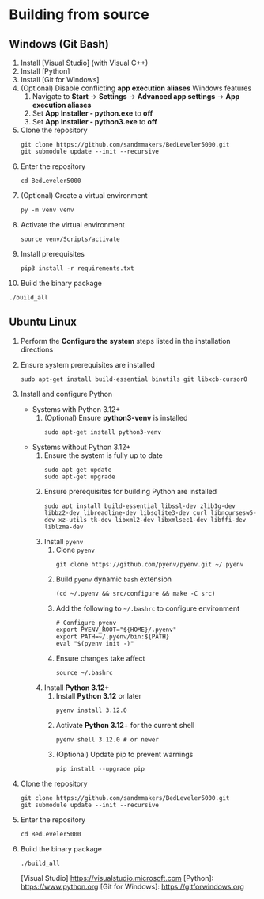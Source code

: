 # Building from source
## Windows (Git Bash)
1) Install [Visual Studio] (with Visual C++)
2) Install [Python]
3) Install [Git for Windows]
4) (Optional) Disable conflicting **app execution aliases** Windows features
    1) Navigate to **Start** -> **Settings** -> **Advanced app settings** -> **App execution aliases**
    2) Set **App Installer - python.exe** to **off**
    3) Set **App Installer - python3.exe** to **off**
5) Clone the repository
   ```
   git clone https://github.com/sandmmakers/BedLeveler5000.git
   git submodule update --init --recursive 
   ```
6) Enter the repository
   ```
   cd BedLeveler5000
   ```
7) (Optional) Create a virtual environment
   ```
   py -m venv venv
   ```
8) Activate the virtual environment
   ```
   source venv/Scripts/activate
   ```
9) Install prerequisites
   ```
   pip3 install -r requirements.txt
   ```
10) Build the binary package
   ```
   ./build_all
   ```

## Ubuntu Linux
1) Perform the **Configure the system** steps listed in the installation directions
2) Ensure system prerequisites are installed
   ```
   sudo apt-get install build-essential binutils git libxcb-cursor0
   ```
3) Install and configure Python
    - Systems with Python 3.12+
        1) (Optional) Ensure **python3-venv** is installed
           ```
           sudo apt-get install python3-venv
           ```
    - Systems without Python 3.12+
        1) Ensure the system is fully up to date
           ```
           sudo apt-get update
           sudo apt-get upgrade
           ```
        2) Ensure prerequisites for building Python are installed
           ```
           sudo apt install build-essential libssl-dev zlib1g-dev libbz2-dev libreadline-dev libsqlite3-dev curl libncursesw5-dev xz-utils tk-dev libxml2-dev libxmlsec1-dev libffi-dev liblzma-dev
           ```
        3) Install `pyenv`
            1) Clone `pyenv`
               ```
               git clone https://github.com/pyenv/pyenv.git ~/.pyenv
               ```
            2) Build `pyenv` dynamic `bash` extension
               ```
               (cd ~/.pyenv && src/configure && make -C src)
               ```
            3) Add the following to `~/.bashrc` to configure environment
               ```
               # Configure pyenv
               export PYENV_ROOT="${HOME}/.pyenv"
               export PATH=~/.pyenv/bin:${PATH}
               eval "$(pyenv init -)"
               ```
            4) Ensure changes take affect
               ```
               source ~/.bashrc
               ```
        4) Install **Python 3.12+**
            1) Install **Python 3.12** or later
               ```
               pyenv install 3.12.0
               ```
            2) Activate **Python 3.12**+ for the current shell
               ```
               pyenv shell 3.12.0 # or newer
               ```
            3) (Optional) Update pip to prevent warnings
               ```
               pip install --upgrade pip
               ```
4) Clone the repository
   ```
   git clone https://github.com/sandmmakers/BedLeveler5000.git
   git submodule update --init --recursive
   ```
5) Enter the repository
   ```
   cd BedLeveler5000
   ```
6) Build the binary package
   ```
   ./build_all
   ```

   [Visual Studio] <https://visualstudio.microsoft.com>
   [Python]: <https://www.python.org>
   [Git for Windows]: <https://gitforwindows.org>